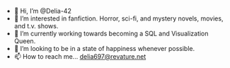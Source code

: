 - 👋 Hi, I’m @Delia-42
- 👀 I’m interested in fanfiction. Horror, sci-fi, and mystery novels, movies, and t.v. shows. 
- 🌱 I’m currently working towards becoming a SQL and Visualization Queen.
- 💞️ I’m looking to be in a state of happiness whenever possible.
- 📫 How to reach me... delia697@revature.net

<!---
Delia-42/Delia-42 is a ✨ special ✨ repository because its `README.md` (this file) appears on your GitHub profile.
You can click the Preview link to take a look at your changes.
--->

